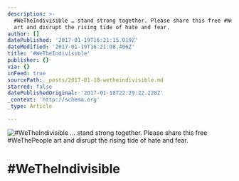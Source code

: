 ```yaml
---
description: >-
  #WeTheIndivisible … stand strong together. Please share this free #WeThePeople
  art and disrupt the rising tide of hate and fear.
author: []
datePublished: '2017-01-19T16:21:15.019Z'
dateModified: '2017-01-19T16:21:08.406Z'
title: '#WeTheIndivisible'
publisher: {}
via: {}
inFeed: true
sourcePath: _posts/2017-01-18-wetheindivisible.md
starred: false
datePublishedOriginal: '2017-01-18T22:29:22.228Z'
_context: 'http://schema.org'
_type: Article

---
```

![#WeTheIndivisible … stand strong together. Please share this free #WeThePeople art and disrupt the rising tide of hate and fear.](https://imgflo.herokuapp.com/graph/2b2431f8e7ba7b0/9ec436c66a69c0e1c4ec291a0df71635/croprotate.jpg?cropheight=7200&cropwidth=5035&degrees=0&input=https%3A%2F%2Fthe-grid-user-content.s3-us-west-2.amazonaws.com%2F4852a746-e077-4100-a419-f3dc7335f649.jpg&x=183&y=0)

# \#WeTheIndivisible